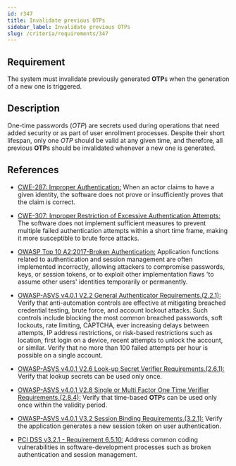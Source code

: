 ```yaml
---
id: r347
title: Invalidate previous OTPs
sidebar_label: Invalidate previous OTPs
slug: /criteria/requirements/347
---
```


## Requirement

The system must invalidate previously generated **OTP**s
when the generation of a new one
is triggered.

## Description

One-time passwords (*OTP*) are secrets used
during operations that need added security
or as part of user enrollment processes.
Despite their short lifespan,
only one *OTP* should be valid at any given time,
and therefore,
all previous **OTP**s
should be invalidated
whenever a new one is generated.

## References

- [CWE-287: Improper Authentication:](https://cwe.mitre.org/data/definitions/287.html)
When an actor claims to have
a given identity,
the software does not prove
or insufficiently proves
that the claim is correct.

- [CWE-307: Improper Restriction of Excessive Authentication Attempts:](https://cwe.mitre.org/data/definitions/307.html)
The software does not implement
sufficient measures to prevent
multiple failed authentication attempts
within a short time frame,
making it more susceptible
to brute force attacks.

- [OWASP Top 10 A2:2017-Broken Authentication:](https://owasp.org/www-project-top-ten/OWASP_Top_Ten_2017/Top_10-2017_A2-Broken_Authentication)
Application functions related to authentication
and session management
are often implemented incorrectly,
allowing attackers to compromise passwords,
keys, or session tokens,
or to exploit other implementation flaws
'to assume other users' identities
temporarily or permanently.

- [OWASP-ASVS v4.0.1 V2.2 General Authenticator Requirements.(2.2.1):](https://owasp.org/www-pdf-archive/OWASP_Application_Security_Verification_Standard_4.0-en.pdf)
Verify that anti-automation controls
are effective at mitigating breached
credential testing, brute force,
and account lockout attacks.
Such controls include blocking
the most common breached passwords,
soft lockouts, rate limiting, CAPTCHA,
ever increasing delays between attempts,
IP address restrictions,
or risk-based restrictions such as location,
first login on a device,
recent attempts to unlock the account,
or similar.
Verify that no more than
100 failed attempts per hour
is possible on a single account.

- [OWASP-ASVS v4.0.1 V2.6 Look-up Secret Verifier Requirements.(2.6.1):](https://owasp.org/www-pdf-archive/OWASP_Application_Security_Verification_Standard_4.0-en.pdf)
Verify that lookup secrets can be used only once.

- [OWASP-ASVS v4.0.1 V2.8 Single or Multi Factor One Time Verifier Requirements.(2.8.4):](https://owasp.org/www-pdf-archive/OWASP_Application_Security_Verification_Standard_4.0-en.pdf)
Verify that time-based **OTP**s
can be used only once
within the validity period.

- [OWASP-ASVS v4.0.1 V3.2 Session Binding Requirements.(3.2.1):](https://owasp.org/www-pdf-archive/OWASP_Application_Security_Verification_Standard_4.0-en.pdf)
Verify the application generates
a new session token on user authentication.

- [PCI DSS v3.2.1 - Requirement 6.5.10:](https://www.pcisecuritystandards.org/documents/PCI_DSS_v3-2-1.pdf)
Address common coding vulnerabilities
in software-development processes
such as broken authentication
and session management.
